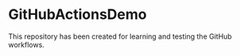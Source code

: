 # GitHubActionsDemo #

This repository has been created for learning and testing the GitHub workflows.
